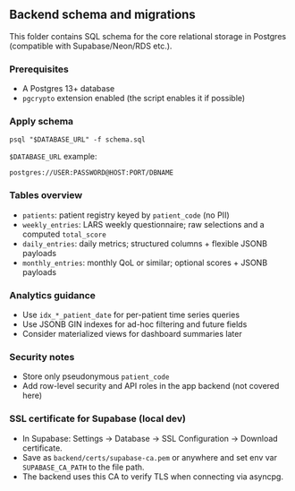 ## Backend schema and migrations

This folder contains SQL schema for the core relational storage in Postgres (compatible with Supabase/Neon/RDS etc.).

### Prerequisites
- A Postgres 13+ database
- `pgcrypto` extension enabled (the script enables it if possible)

### Apply schema
```
psql "$DATABASE_URL" -f schema.sql
```

`$DATABASE_URL` example:
```
postgres://USER:PASSWORD@HOST:PORT/DBNAME
```

### Tables overview
- `patients`: patient registry keyed by `patient_code` (no PII)
- `weekly_entries`: LARS weekly questionnaire; raw selections and a computed `total_score`
- `daily_entries`: daily metrics; structured columns + flexible JSONB payloads
- `monthly_entries`: monthly QoL or similar; optional scores + JSONB payloads

### Analytics guidance
- Use `idx_*_patient_date` for per-patient time series queries
- Use JSONB GIN indexes for ad-hoc filtering and future fields
- Consider materialized views for dashboard summaries later

### Security notes
- Store only pseudonymous `patient_code`
- Add row-level security and API roles in the app backend (not covered here)

### SSL certificate for Supabase (local dev)
- In Supabase: Settings → Database → SSL Configuration → Download certificate.
- Save as `backend/certs/supabase-ca.pem` or anywhere and set env var `SUPABASE_CA_PATH` to the file path.
- The backend uses this CA to verify TLS when connecting via asyncpg.


